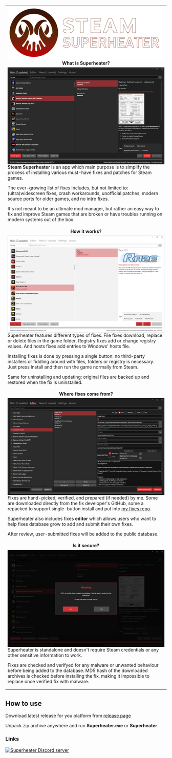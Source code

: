 <table>

<tr>
<td align="center" valign="middle">
<img align="center" width="800" src="img/logo.png">
</td>
</tr>

<tr>
<td align="center" valign="middle">
<b>What is Superheater?</b>
</td>
</tr>

<tr>
<td valign="center">
<img align="right" width="600" src="img/dark.png">

<b>Steam Superheater</b> is an app which main purpose is to simplify the process of installing various must-have fixes and patches for Steam games.

The ever-growing list of fixes includes, but not limited to: (ultra)widescreen fixes, crash workarounds, unofficial patches, modern source ports for older games, and no intro fixes. 

It's not meant to be an ultimate mod manager, but rather an easy way to fix and improve Steam games that are broken or have troubles running on modern systems out of the box.

</td>
</tr>

<tr>
<td align="center" valign="middle">
<b>How it works?</b>
</td>
</tr>

<tr>
<td valign="center">
<img align="right" width="600" src="img/light.png">

Superheater features different types of fixes. File fixes download, replace or delete files in the game folder. Registry fixes add or change registry values. And hosts fixes add entries to Windows' hosts file.

Installing fixes is done by pressing a single button: no third-party installers or fiddling around with files, folders or registry is necessary. Just press Install and then run the game normally from Steam.

Same for uninstalling and updating: original files are backed up and restored when the fix is uninstalled.

</td>
</tr>

<tr>
<td align="center" valign="middle">
<b>Where fixes come from?</b>
</td>
</tr>

<tr>
<td valign="center">
<img align="right" width="600" src="img/editor.png">

Fixes are hand-picked, verified, and prepared (if needed) by me. Some are downloaded directly from the fix developer's GitHub, some a repacked to support single-button install and put into <a href="https://github.com/fgsfds/SteamFD-Fixes-Repo">my fixes repo</a>.

Superheater also includes fixes <b>editor</b> which allows users who want to help fixes database grow to add and submit their own fixes.

After review, user-submitted fixes will be added to the public database.

</td>
</tr>

<tr>
<td align="center" valign="middle">
<b>Is it secure?</b>
</td>
</tr>

<tr>
<td valign="center">
<img align="right" width="600" src="img/md5.png">

Superheater is standalone and doesn't require Steam credentials or any other sensitive information to work.

Fixes are checked and verifyed for any malware or unwanted behaviour before being added to the database. MD5 hash of the downloaded archives is checked before installing the fix, making it impossible to replace once verified fix with malware.

</td>
</tr>

</table>

## How to use

Download latest release for you platform from <a href="https://github.com/fgsfds/Steam-Superheater/releases">release page</a>

Unpack zip archive anywhere and run <b>Superheater.exe</b> or <b>Superheater</b> 

### Links

<img align="left" height="32" src="https://assets-global.website-files.com/6257adef93867e50d84d30e2/636e0a6a49cf127bf92de1e2_icon_clyde_blurple_RGB.png"> <a href="https://github.com/fgsfds/Steam-Superheater/wiki/Useful-links">Superheater Discord server</a>
